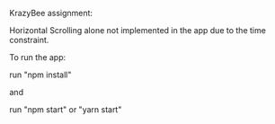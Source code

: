 KrazyBee assignment:

Horizontal Scrolling alone not implemented in the app due to the time constraint.

To run the app:

run "npm install"

and 

run "npm start" or "yarn start"
